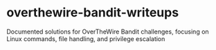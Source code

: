 # overthewire-bandit-writeups
Documented solutions for OverTheWire Bandit challenges, focusing on Linux commands, file handling, and privilege escalation
